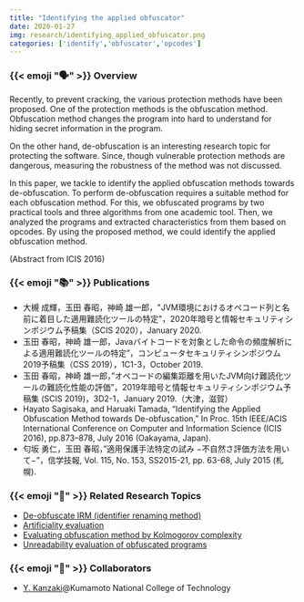 ```yaml
---
title: "Identifying the applied obfuscator"
date: 2020-01-27
img: research/identifying_applied_obfuscator.png
categories: ['identify','obfuscator','opcodes']
---
```


### {{< emoji ":speaking_head:" >}} Overview

Recently, to prevent cracking, the various protection methods have been proposed.
One of the protection methods is the obfuscation method.
Obfuscation method changes the program into hard to understand for hiding secret information in the program.

On the other hand, de-obfuscation is an interesting research topic for protecting the software.
Since, though vulnerable protection methods are dangerous, measuring the robustness of the method was not discussed.

In this paper, we tackle to identify the applied obfuscation methods towards de-obfuscation.
To perform de-obfuscation requires a suitable method for each obfuscation method.
For this, we obfuscated programs by two practical tools and three algorithms from one academic tool.
Then, we analyzed the programs and extracted characteristics from them based on opcodes.
By using the proposed method, we could identify the applied obfuscation method.

(Abstract from ICIS 2016)

### {{< emoji ":books:" >}} Publications

* 大槻 成輝，玉田 春昭，神崎 雄一郎，"JVM環境におけるオペコード列と名前に着目した適用難読化ツールの特定"，2020年暗号と情報セキュリティシンポジウム予稿集（SCIS 2020），January 2020.
* 玉田 春昭，神崎 雄一郎，Javaバイトコードを対象とした命令の頻度解析による適用難読化ツールの特定”，コンピュータセキュリティシンポジウム2019予稿集（CSS 2019），1C1-3，October 2019.
* 玉田 春昭，神崎 雄一郎，”オペコードの編集距離を用いたJVM向け難読化ツールの難読化性能の評価”，2019年暗号と情報セキュリティシンポジウム予稿集 (SCIS 2019)，3D2-1，January 2019.（大津，滋賀）
* Hayato Sagisaka, and Haruaki Tamada, “Identifying the Applied Obfuscation Method towards De-obfuscation,” In Proc. 15th IEEE/ACIS International Conference on Computer and Information Science (ICIS 2016), pp.873–878, July 2016 (Oakayama, Japan).
* 匂坂 勇仁，玉田 春昭，”適用保護手法特定の試み −不自然さ評価方法を用いて−”，信学技報, Vol. 115, No. 153, SS2015-21, pp. 63-68, July 2015 (札幌).

### {{< emoji ":mag_right:" >}} Related Research Topics

* [De-obfuscate IRM (identifier renaming method)](../deobfuscating_identifier_renaming)
* [Artificiality evaluation](../artificiality_evaluation)
* [Evaluating obfuscation method by Kolmogorov complexity](../evaluation_obfuscation_kolmogorov/)
* [Unreadability evaluation of obfuscated programs](../unreadability_evaluation)


### {{< emoji ":handshake:" >}} Collaborators

* [Y. Kanzaki](http://www.hi.kumamoto-nct.ac.jp/~kanzaki/)@Kumamoto National College of Technology

